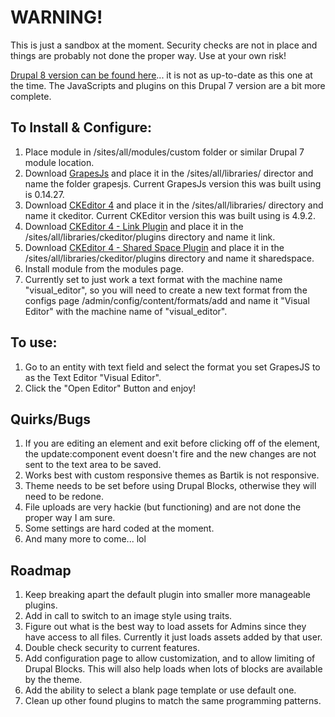 # WARNING!
This is just a sandbox at the moment.  Security checks are not in place and things are probably not done the proper way.  Use at your own risk!

[Drupal 8 version can be found here](https://github.com/Coyote6/drupal-8-grapesjs)... it is not as up-to-date as this one at the time.  The JavaScripts and plugins on this Drupal 7 version are a bit more complete.

## To Install & Configure:
1. Place module in /sites/all/modules/custom folder or similar Drupal 7 module location.
2. Download [GrapesJs](https://github.com/artf/grapesjs/tree/master) and place it in the /sites/all/libraries/ director and name the folder grapesjs. Current GrapesJs version this was built using is 0.14.27.
3. Download [CKEditor 4](https://ckeditor.com/ckeditor-4/download/) and place it in the /sites/all/libraries/ directory and name it ckeditor. Current CKEditor version this was built using is 4.9.2.
4. Download [CKEditor 4 - Link Plugin](https://ckeditor.com/ckeditor-4/download/) and place it in the /sites/all/libraries/ckeditor/plugins directory and name it link.
5. Download [CKEditor 4 - Shared Space Plugin](https://ckeditor.com/ckeditor-4/download/) and place it in the /sites/all/libraries/ckeditor/plugins directory and name it sharedspace.
6. Install module from the modules page.
7. Currently set to just work a text format with the machine name "visual\_editor", so you will need to create a new text format from the configs page /admin/config/content/formats/add and name it "Visual Editor" with the machine name of "visual\_editor".

## To use:
1. Go to an entity with text field and select the format you set GrapesJS to as the Text Editor "Visual Editor".
2. Click the "Open Editor" Button and enjoy!

## Quirks/Bugs
1. If you are editing an element and exit before clicking off of the element, the update:component event doesn't fire and the new changes are not sent to the text area to be saved.
2. Works best with custom responsive themes as Bartik is not responsive.
3. Theme needs to be set before using Drupal Blocks, otherwise they will need to be redone.
3. File uploads are very hackie (but functioning) and are not done the proper way I am sure.
4. Some settings are hard coded at the moment. 
5. And many more to come... lol

## Roadmap
1. Keep breaking apart the default plugin into smaller more manageable plugins.
2. Add in call to switch to an image style using traits.
3. Figure out what is the best way to load assets for Admins since they have access to all files. Currently it just loads assets added by that user.
4. Double check security to current features.
5. Add configuration page to allow customization, and to allow limiting of Drupal Blocks. This will also help loads when lots of blocks are available by the theme.
6. Add the ability to select a blank page template or use default one.
7. Clean up other found plugins to match the same programming patterns.
